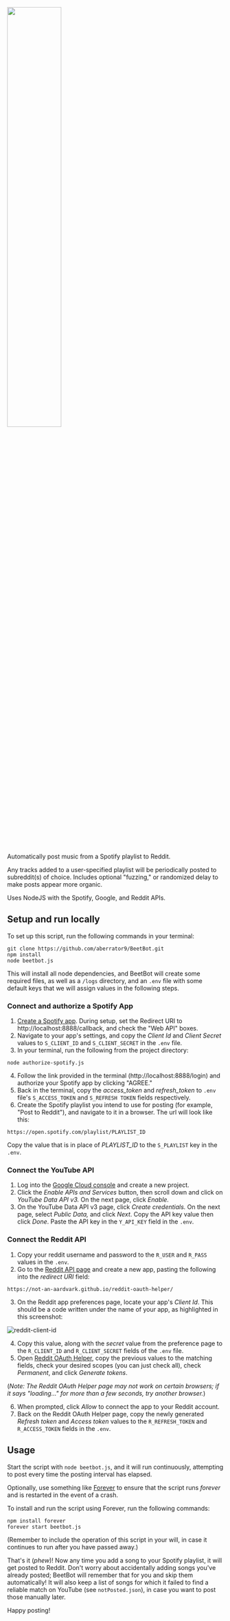 <img src="https://github.com/aberrator9/BeetBot/assets/127802772/77100304-871b-43b6-8e3e-758404ef0cfe" style="width:50%;">

<p></p>
<p>Automatically post music from a Spotify playlist to Reddit.</p>


Any tracks added to a user-specified playlist will be periodically posted to subreddit(s) of choice. Includes optional "fuzzing," or randomized delay to make posts appear more organic.

Uses NodeJS with the Spotify, Google, and Reddit APIs.


## Setup and run locally

To set up this script, run the following commands in your terminal:
```
git clone https://github.com/aberrator9/BeetBot.git
npm install
node beetbot.js
```

This will install all  node dependencies, and BeetBot will create some required files, as well as a `/logs` directory, and an `.env` file with some default keys that we will assign values in the following steps.

### Connect and authorize a Spotify App

1. [Create a Spotify app](https://developer.spotify.com/dashboard). During setup, set the Redirect URI to http://localhost:8888/callback, and check the "Web API" boxes.
2. Navigate to your app's settings, and copy the _Client Id_ and _Client Secret_ values to `S_CLIENT_ID` and `S_CLIENT_SECRET` in the `.env` file.
3. In your terminal, run the following from the project directory:
```
node authorize-spotify.js  
```
4. Follow the link provided in the terminal (http://localhost:8888/login) and authorize your Spotify app by clicking "AGREE."
5. Back in the terminal, copy the _access_token_ and _refresh_token_ to `.env` file's `S_ACCESS_TOKEN` and `S_REFRESH TOKEN` fields respectively.
6. Create the Spotify playlist you intend to use for posting (for example, "Post to Reddit"), and navigate to it in a browser. The url will look like this:

```
https://open.spotify.com/playlist/PLAYLIST_ID
``` 

Copy the value that is in place of _PLAYLIST_ID_ to the `S_PLAYLIST` key in the `.env`.

### Connect the YouTube API

1. Log into the [Google Cloud console](https://console.cloud.google.com/projectselector2/apis/dashboard) and create a new project.
2. Click the _Enable APIs and Services_ button, then scroll down and click on _YouTube Data API v3._ On the next page, click _Enable._
3. On the YouTube Data API v3 page, click _Create credentials._ On the next page, select _Public Data,_ and click _Next_. Copy the API key value then click _Done_. Paste the API key in the `Y_API_KEY` field in the `.env`.

### Connect the Reddit API

1. Copy your reddit username and password to the `R_USER` and `R_PASS` values in the `.env`.
2. Go to the [Reddit API page](https://www.reddit.com/prefs/apps) and create a new app, pasting the following into the _redirect URI_ field:

```
https://not-an-aardvark.github.io/reddit-oauth-helper/
```

3. On the Reddit app preferences page, locate your app's _Client Id_. This should be a code written under the name of your app, as highlighted in this screenshot:

![reddit-client-id](https://github.com/aberrator9/BeetBot/assets/127802772/f3aba656-1625-4619-95c1-cc061b3f7f3d)

4. Copy this value, along with the _secret_ value from the preference page to the `R_CLIENT_ID` and `R_CLIENT_SECRET` fields of the `.env` file.
5. Open [Reddit OAuth Helper](https://not-an-aardvark.github.io/reddit-oauth-helper/), copy the previous values to the matching fields, check your desired scopes (you can just check all), check _Permanent_, and click _Generate tokens_.

(_Note: The Reddit OAuth Helper page may not work on certain browsers; if it says "loading..." for more than a few seconds, try another browser._)

6. When prompted, click _Allow_ to connect the app to your Reddit account.
7. Back on the Reddit OAuth Helper page, copy the newly generated _Refresh token_ and _Access token_ values to the `R_REFRESH_TOKEN` and `R_ACCESS_TOKEN` fields in the `.env`.

## Usage

Start the script with `node beetbot.js`, and it will run continuously, attempting to post every time the posting interval has elapsed.

Optionally, use something like [Forever](https://www.npmjs.com/package/forever) to ensure that the script runs _forever_ and is restarted in the event of a crash.

To install and run the script using Forever, run the following commands:

```
npm install forever
forever start beetbot.js
```

(Remember to include the operation of this script in your will, in case it continues to run after you have passed away.)

That's it (_phew_)! Now any time you add a song to your Spotify playlist, it will get posted to Reddit. Don't worry about accidentally adding songs you've already posted; BeetBot will remember that for you and skip them automatically! It will also keep a list of songs for which it failed to find a reliable match on YouTube (see `notPosted.json`), in case you want to post those manually later.

Happy posting!
